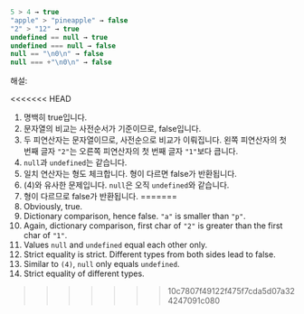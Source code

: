 

```js no-beautify
5 > 4 → true
"apple" > "pineapple" → false
"2" > "12" → true
undefined == null → true
undefined === null → false
null == "\n0\n" → false
null === +"\n0\n" → false
```

해설:

<<<<<<< HEAD
1. 명백히 true입니다.
2. 문자열의 비교는 사전순서가 기준이므로, false입니다.
3. 두 피연산자는 문자열이므로, 사전순으로 비교가 이뤄집니다. 왼쪽 피연산자의 첫 번째 글자 `"2"`는 오른쪽 피연산자의 첫 번째 글자 `"1"`보다 큽니다.
4. `null`과 `undefined`는 같습니다.
5. 일치 연산자는 형도 체크합니다. 형이 다르면 false가 반환됩니다.
6. (4)와 유사한 문제입니다. `null`은 오직 `undefined`와 같습니다.
7. 형이 다르므로 false가 반환됩니다.
=======
1. Obviously, true.
2. Dictionary comparison, hence false. `"a"` is smaller than `"p"`.
3. Again, dictionary comparison, first char of `"2"` is greater than the first char of `"1"`.
4. Values `null` and `undefined` equal each other only.
5. Strict equality is strict. Different types from both sides lead to false.
6. Similar to `(4)`, `null` only equals `undefined`.
7. Strict equality of different types.
>>>>>>> 10c7807f49122f475f7cda5d07a324247091c080
